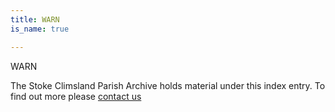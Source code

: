 ```yaml
---
title: WARN
is_name: true

---
```


WARN


The Stoke Climsland Parish Archive holds material under this index entry. To find out more please [contact us](/contact/)

